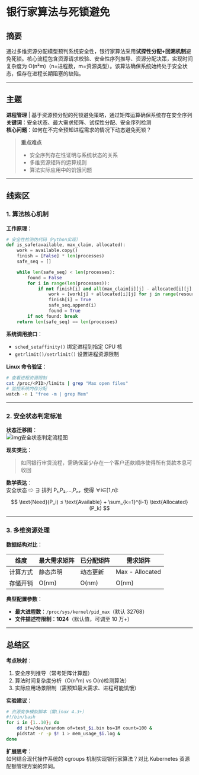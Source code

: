 # 银行家算法与死锁避免

## 摘要

通过多维资源分配模型预判系统安全性，银行家算法采用**试探性分配+回溯机制**避免死锁。核心流程包含资源请求校验、安全性序列推导、资源分配决策，实现时间复杂度为 O(n²m)（n=进程数，m=资源类型）。该算法确保系统始终处于安全状态，但存在进程长期阻塞的缺陷。

---

## 主题

**进程管理** | 基于资源预分配的死锁避免策略，通过矩阵运算确保系统存在安全序列  
**关键词**：安全状态、最大需求矩阵、试探性分配、安全序列检测  
**核心问题**：如何在不完全预知进程需求的情况下动态避免死锁？

> **重点难点**
>
> - 安全序列存在性证明与系统状态的关系
> - 多维资源矩阵的运算规则
> - 算法实际应用中的饥饿问题

---

## 线索区

### 1. 算法核心机制

**工作原理**：

```python
# 安全性检测伪代码（Python实现）
def is_safe(available, max_claim, allocated):
    work = available.copy()
    finish = [False] * len(processes)
    safe_seq = []

    while len(safe_seq) < len(processes):
        found = False
        for i in range(len(processes)):
            if not finish[i] and all(max_claim[i][j] - allocated[i][j] <= work[j] for j in range(resources)):
                work = [work[j] + allocated[i][j] for j in range(resources)]
                finish[i] = True
                safe_seq.append(i)
                found = True
        if not found: break
    return len(safe_seq) == len(processes)
```

**系统调用接口**：

- `sched_setaffinity()` 绑定进程到指定 CPU 核
- `getrlimit()/setrlimit()` 设置进程资源限制

**Linux 命令验证**：

```bash
# 查看进程资源限制
cat /proc/<PID>/limits | grep "Max open files"
# 监控系统内存分配
watch -n 1 "free -m | grep Mem"
```

---

### 2. 安全状态判定标准

**状态迁移图**：  
![img安全状态判定流程图](https://via.placeholder.com/400x200?text=Need+Work≤Available→Allocate)

**现实类比**：

> 如同银行审贷流程，需确保至少存在一个客户还款顺序使得所有贷款本息可收回

**数学表达**：  
安全状态 ⇨ ∃ 排列 P₁,P₂,...,Pₙ，使得 ∀i∈[1,n]:

$$
\text{Need}(P_i) ≤ \text{Available} + \sum_{k=1}^{i-1} \text{Allocated}(P_k)
$$

---

### 3. 多维资源处理

**数据结构对比**：

| 维度     | 最大需求矩阵 | 已分配矩阵 | 需求矩阵        |
| -------- | ------------ | ---------- | --------------- |
| 计算方式 | 静态声明     | 动态更新   | Max - Allocated |
| 存储开销 | O(nm)        | O(nm)      | O(nm)           |

**典型配置参数**：

- **最大进程数**：`/proc/sys/kernel/pid_max`（默认 32768）
- **文件描述符限制**：**1024**（默认值，可调至 10 万+）

---

## 总结区

**考点映射**：

1. 安全序列推导（常考矩阵计算题）
2. 算法时间复杂度分析（O(n²m) vs O(n)检测算法）
3. 实际应用场景限制（需预知最大需求、进程可能饥饿）

**实验建议**：

```bash
# 资源竞争模拟脚本（需Linux 4.3+）
#!/bin/bash
for i in {1..10}; do
    dd if=/dev/urandom of=test_$i.bin bs=1M count=100 &
    pidstat -r -p $! 1 > mem_usage_$i.log &
done
```

**扩展思考**：  
如何结合现代操作系统的 cgroups 机制实现银行家算法？对比 Kubernetes 资源配额管理方案的异同。
